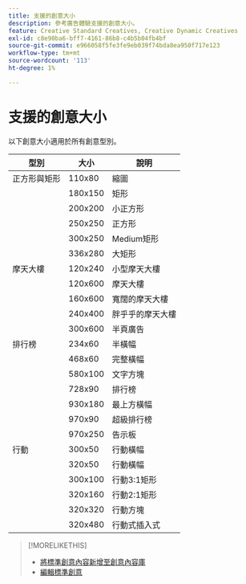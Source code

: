 ```yaml
---
title: 支援的創意大小
description: 參考廣告體驗支援的創意大小。
feature: Creative Standard Creatives, Creative Dynamic Creatives
exl-id: c8e90ba6-bff7-4161-86b8-c4b5b04fb4bf
source-git-commit: e966058f5fe3fe9eb039f74bda8ea950f717e123
workflow-type: tm+mt
source-wordcount: '113'
ht-degree: 1%

---
```


# 支援的創意大小

<!-- verify the description for 320x160 (I'm guessing mobile 2:1 rectangle?) and 930x180 (GGL says top banner)?)  -->

以下創意大小適用於所有創意型別。

<!-- 
| Squares and Rectangles | 110x80 | Thumbnail |
| | 640x360 | Video |
-->

| 型別 | 大小 | 說明 |
| --- | --- | --- |
| 正方形與矩形 | 110x80 | 縮圖 |
| | 180x150 | 矩形 |
| | 200x200 | 小正方形 |
| | 250x250 | 正方形 |
| | 300x250 | Medium矩形 |
| | 336x280 | 大矩形 |
| 摩天大樓 | 120x240 | 小型摩天大樓 |
| | 120x600 | 摩天大樓 |
| | 160x600 | 寬闊的摩天大樓 |
| | 240x400 | 胖乎乎的摩天大樓 |
| | 300x600 | 半頁廣告 |
| 排行榜 | 234x60 | 半橫幅 |
| | 468x60 | 完整橫幅 |
| | 580x100 | 文字方塊 |
| | 728x90 | 排行榜 |
| | 930x180 | 最上方橫幅 |
| | 970x90 | 超級排行榜 |
| | 970x250 | 告示板 |
| 行動 | 300x50 | 行動橫幅 |
| | 320x50 | 行動橫幅 |
| | 300x100 | 行動3:1矩形 |
| | 320x160 | 行動2:1矩形 |
| | 320x320 | 行動方塊 |
| | 320x480 | 行動式插入式 |

>[!MORELIKETHIS]
>
>* [將標準創意內容新增至創意內容庫](creative-add-standard.md)
>* [編輯標準創意](/help/creative/creative-libraries/creative-edit-standard.md)
